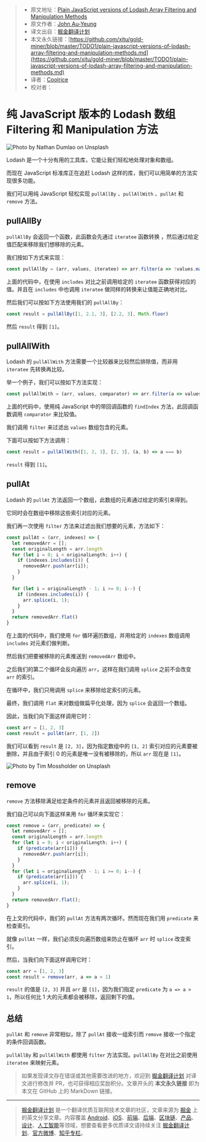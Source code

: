 > * 原文地址：[Plain JavaScript versions of Lodash Array Filtering and Manipulation Methods](https://medium.com/javascript-in-plain-english/plain-javascript-versions-of-lodash-array-filtering-and-manipulation-methods-2469e2c6a5fa)
> * 原文作者：[John Au-Yeung](https://medium.com/@hohanga)
> * 译文出自：[掘金翻译计划](https://github.com/xitu/gold-miner)
> * 本文永久链接：[https://github.com/xitu/gold-miner/blob/master/TODO1/plain-javascript-versions-of-lodash-array-filtering-and-manipulation-methods.md](https://github.com/xitu/gold-miner/blob/master/TODO1/plain-javascript-versions-of-lodash-array-filtering-and-manipulation-methods.md)
> * 译者：[Coolrice](https://github.com/CoolRice)
> * 校对者：

# 纯 JavaScript 版本的 Lodash 数组 Filtering 和 Manipulation 方法

![Photo by [Nathan Dumlao](https://unsplash.com/@nate_dumlao?utm_source=medium&utm_medium=referral) on [Unsplash](https://unsplash.com?utm_source=medium&utm_medium=referral)](https://cdn-images-1.medium.com/max/13440/0*D1uL9uNDvEenTo3Z)

Lodash 是一个十分有用的工具库，它能让我们轻松地处理对象和数组。

而现在 JavaScript 标准库正在追赶 Lodash 这样的库，我们可以用简单的方法实现很多功能。

我们可以用纯 JavaScript 轻松实现 `pullAllBy` 、`pullAllWith` 、`pullAt` 和 `remove` 方法。

## pullAllBy

`pullAllBy` 会返回一个函数，此函数会先通过 `iteratee` 函数转换 ，然后通过给定值匹配来移除我们想移除的元素。

我们按如下方式来实现：

```js
const pullAllBy = (arr, values, iteratee) => arr.filter(a => !values.map(iteratee).includes(iteratee(a)))
```

上面的代码中，在使用 `includes` 对比之前调用给定的 `iteratee` 函数获得对应的值。并且在 `includes` 中也调用 `iteratee` 做同样的转换来让值能正确地对比。

然后我们可以按如下方法使用我们的 `pullAllBy`：

```js
const result = pullAllBy([1, 2.1, 3], [2.2, 3], Math.floor)
```

然后 `result` 得到 `[1]`。

## pullAllWith

Lodash 的 `pullAllWith` 方法需要一个比较器来比较然后排除值，而非用 `iteratee` 先转换再比较。

举一个例子，我们可以按如下方法实现：

```js
const pullAllWith = (arr, values, comparator) => arr.filter(a => values.findIndex((v) => comparator(a, v)) === -1)
```

上面的代码中，使用纯 JavaScript 中的带回调函数的 `findIndex` 方法，此回调函数调用 `comparator` 来比较值。

我们调用 `filter` 来过滤出 `values` 数组包含的元素。

下面可以按如下方法调用：

```js
const result = pullAllWith([1, 2, 3], [2, 3], (a, b) => a === b)
```

`result` 得到 `[1]`。

## pullAt

Lodash 的 `pullAt` 方法返回一个数组，此数组的元素通过给定的索引来得到。

它同时会在数组中移除这些索引对应的元素。

我们再一次使用 `filter` 方法来过滤出我们想要的元素，方法如下：

```js
const pullAt = (arr, indexes) => {
  let removedArr = [];
  const originalLength = arr.length
  for (let i = 0; i < originalLength; i++) {
    if (indexes.includes(i)) {
      removedArr.push(arr[i]);
    }
  }

  for (let i = originalLength - 1; i >= 0; i--) {
    if (indexes.includes(i)) {
      arr.splice(i, 1);
    }
  }
  return removedArr.flat()
}
```

在上面的代码中，我们使用 `for` 循环遍历数组，并用给定的 `indexes` 数组调用 `includes` 对元素们做判断。

然后我们把要被移除的元素推送到 `removedArr` 数组中。

之后我们的第二个循环会反向遍历 `arr`，这样在我们调用 `splice` 之前不会改变 `arr` 的索引。

在循环中，我们只用调用 `splice` 来移除给定索引的元素。

最终，我们调用 `flat` 来对数组做扁平化处理，因为 `splice` 会返回一个数组。

因此，当我们向下面这样调用它时：

```js
const arr = [1, 2, 3]
const result = pullAt(arr, [1, 2])
```

我们可以看到 `result` 是 `[2, 3]`，因为指定数组中的 `[1, 2]` 索引对应的元素要被删除，并且由于索引 0 的元素是唯一没有被移除的，所以 `arr` 现在是 `[1]`。

![Photo by [Tim Mossholder](https://unsplash.com/@timmossholder?utm_source=medium&utm_medium=referral) on [Unsplash](https://unsplash.com?utm_source=medium&utm_medium=referral)](https://cdn-images-1.medium.com/max/16384/0*3y4v9xXTGABfhW8F)

## remove

`remove` 方法移除满足给定条件的元素并且返回被移除的元素。

我们自己可以向下面这样来用 `for` 循环来实现它：

```js
const remove = (arr, predicate) => {
  let removedArr = [];
  const originalLength = arr.length
  for (let i = 0; i < originalLength; i++) {
    if (predicate(arr[i])) {
      removedArr.push(arr[i]);
    }
  }
  for (let i = originalLength - 1; i >= 0; i--) {
    if (predicate(arr[i])) {
      arr.splice(i, 1);
    }
  }
  return removedArr.flat();
}
```

在上文的代码中，我们的 `pullAt` 方法有两次循环。然而现在我们用 `predicate` 来检查索引。

就像 `pullAt` 一样，我们必须反向遍历数组来防止在循环 `arr` 时 `splice` 改变索引。

然后，当我们向下面这样调用它时：

```js
const arr = [1, 2, 3]
const result = remove(arr, a => a > 1)
```

`result` 的值是 `[2, 3]` 并且 `arr` 是 `[1]`，因为我们指定 `predicate` 为 `a => a > 1`，所以任何比 1 大的元素都会被移除，返回剩下的值。

## 总结

`pullAt` 和 `remove` 非常相似，除了 `pullAt` 接收一组索引而 `remove` 接收一个指定的条件回调函数。

`pullAllBy` 和 `pullAllWith` 都使用 `filter` 方法实现。`pullAllBy` 在对比之前使用 `iteratee` 来映射元素。

> 如果发现译文存在错误或其他需要改进的地方，欢迎到 [掘金翻译计划](https://github.com/xitu/gold-miner) 对译文进行修改并 PR，也可获得相应奖励积分。文章开头的 **本文永久链接** 即为本文在 GitHub 上的 MarkDown 链接。

---

> [掘金翻译计划](https://github.com/xitu/gold-miner) 是一个翻译优质互联网技术文章的社区，文章来源为 [掘金](https://juejin.im) 上的英文分享文章。内容覆盖 [Android](https://github.com/xitu/gold-miner#android)、[iOS](https://github.com/xitu/gold-miner#ios)、[前端](https://github.com/xitu/gold-miner#前端)、[后端](https://github.com/xitu/gold-miner#后端)、[区块链](https://github.com/xitu/gold-miner#区块链)、[产品](https://github.com/xitu/gold-miner#产品)、[设计](https://github.com/xitu/gold-miner#设计)、[人工智能](https://github.com/xitu/gold-miner#人工智能)等领域，想要查看更多优质译文请持续关注 [掘金翻译计划](https://github.com/xitu/gold-miner)、[官方微博](http://weibo.com/juejinfanyi)、[知乎专栏](https://zhuanlan.zhihu.com/juejinfanyi)。
